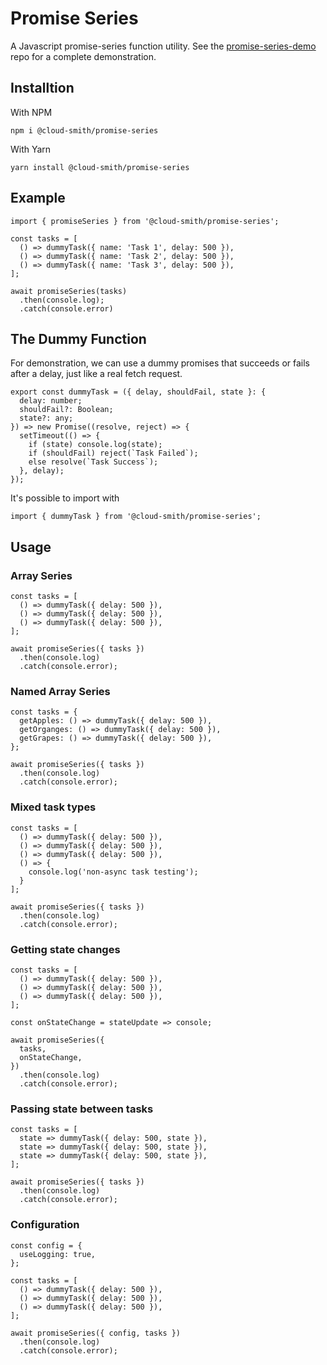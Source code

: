 # Promise Series
A Javascript promise-series function utility. See the [promise-series-demo](https://github.com/cloud-smith/promise-series-demo) repo for a complete demonstration.

## Installtion
With NPM
```
npm i @cloud-smith/promise-series
```
With Yarn
```
yarn install @cloud-smith/promise-series
```

## Example

```
import { promiseSeries } from '@cloud-smith/promise-series';

const tasks = [
  () => dummyTask({ name: 'Task 1', delay: 500 }),
  () => dummyTask({ name: 'Task 2', delay: 500 }),
  () => dummyTask({ name: 'Task 3', delay: 500 }),
];

await promiseSeries(tasks)
  .then(console.log);
  .catch(console.error)
```

## The Dummy Function
For demonstration, we can use a dummy promises that succeeds or fails after a delay, just like a real fetch request.

```
export const dummyTask = ({ delay, shouldFail, state }: {
  delay: number;
  shouldFail?: Boolean;
  state?: any;
}) => new Promise((resolve, reject) => {
  setTimeout(() => {
    if (state) console.log(state);
    if (shouldFail) reject(`Task Failed`);
    else resolve(`Task Success`);
  }, delay);
});
```

It's possible to import with
```
import { dummyTask } from '@cloud-smith/promise-series';
```

## Usage

### Array Series
```
const tasks = [
  () => dummyTask({ delay: 500 }),
  () => dummyTask({ delay: 500 }),
  () => dummyTask({ delay: 500 }),
];

await promiseSeries({ tasks })
  .then(console.log)
  .catch(console.error);
```

### Named Array Series
```
const tasks = {
  getApples: () => dummyTask({ delay: 500 }),
  getOrganges: () => dummyTask({ delay: 500 }),
  getGrapes: () => dummyTask({ delay: 500 }),
};

await promiseSeries({ tasks })
  .then(console.log)
  .catch(console.error);
```

### Mixed task types
```
const tasks = [
  () => dummyTask({ delay: 500 }),
  () => dummyTask({ delay: 500 }),
  () => dummyTask({ delay: 500 }),
  () => {
    console.log('non-async task testing');
  }
];

await promiseSeries({ tasks })
  .then(console.log)
  .catch(console.error);
```

### Getting state changes
```
const tasks = [
  () => dummyTask({ delay: 500 }),
  () => dummyTask({ delay: 500 }),
  () => dummyTask({ delay: 500 }),
];

const onStateChange = stateUpdate => console;

await promiseSeries({
  tasks,
  onStateChange,
})
  .then(console.log)
  .catch(console.error);
```

### Passing state between tasks
```
const tasks = [
  state => dummyTask({ delay: 500, state }),
  state => dummyTask({ delay: 500, state }),
  state => dummyTask({ delay: 500, state }),
];

await promiseSeries({ tasks })
  .then(console.log)
  .catch(console.error);
```

### Configuration
```
const config = {
  useLogging: true,
};

const tasks = [
  () => dummyTask({ delay: 500 }),
  () => dummyTask({ delay: 500 }),
  () => dummyTask({ delay: 500 }),
];

await promiseSeries({ config, tasks })
  .then(console.log)
  .catch(console.error);
```